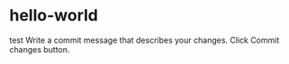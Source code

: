 # hello-world
test
Write a commit message that describes your changes.
Click Commit changes button.
